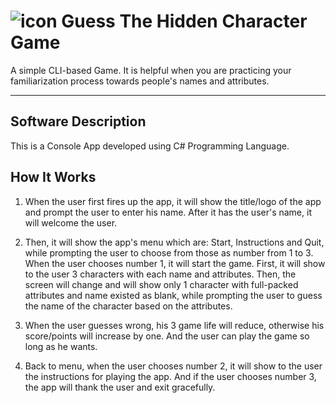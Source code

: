 # ![icon](favicon.ico) Guess The Hidden Character Game

<!-- 2022 -->

A simple CLI-based Game. It is helpful when you are practicing your familiarization process towards people's names and attributes.

---

## Software Description

This is a Console App developed using C# Programming Language.

## How It Works

1. When the user first fires up the app, it will show the title/logo of the app and 
prompt the user to enter his name. After it has the user's name, it will welcome the user.

2. Then, it will show the app's menu which are: Start, Instructions and Quit, while prompting the user
to choose from those as number from 1 to 3. When the user chooses number 1, it will start the game. First, it will show to the user 3
characters with each name and attributes. Then, the screen will change and will show only 1 character
with full-packed attributes and name existed as blank, while prompting the user to guess the name of the character based on the attributes.

3. When the user guesses wrong, his 3 game life will reduce, otherwise his score/points will increase by one. And the user
can play the game so long as he wants.

4. Back to menu, when the user chooses number 2, it will show to the user the instructions for playing the app.
And if the user chooses number 3, the app will thank the user and exit gracefully.
